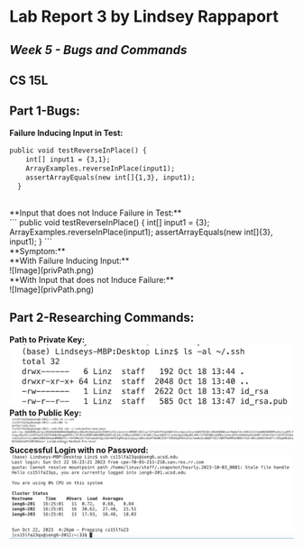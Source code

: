 # Lab Report 3 by Lindsey Rappaport
## *Week 5 - Bugs and Commands*
## CS 15L

## **Part 1-Bugs:** <br/>
**Failure Inducing Input in Test:** <br/>
```
public void testReverseInPlace() {
    int[] input1 = {3,1};
    ArrayExamples.reverseInPlace(input1);
    assertArrayEquals(new int[]{1,3}, input1);
  }
```
<br/>
**Input that does not Induce Failure in Test:** <br/>
```
public void testReverseInPlace() {
    int[] input1 = {3};
    ArrayExamples.reverseInPlace(input1);
    assertArrayEquals(new int[]{3}, input1);
  }
```
<br/>
**Symptom:** <br/>
**With Failure Inducing Input:** <br/>
![Image](privPath.png) <br/>
**With Input that does not Induce Failure:** <br/>
![Image](privPath.png) <br/>



## **Part 2-Researching Commands:** <br/>
**Path to Private Key:** <br/>
![Image](privPath.png) <br/>
**Path to Public Key:** <br/>
![Image](pubPath.png) <br/>
**Successful Login with no Password:** <br/>
![Image](successNoPW.png) <br/>

